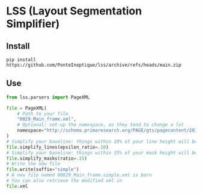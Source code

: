 LSS (Layout Segmentation Simplifier)
====================================


## Install

`pip install https://github.com/PonteIneptique/lss/archive/refs/heads/main.zip`

## Use

```python
from lss.parsers import PageXML

file = PageXML(
    # Path to your file
    "0029_Main_frame.xml",
    # Optional: set-up the namespace, as they tend to change a lot
    namespace="http://schema.primaresearch.org/PAGE/gts/pagecontent/2019-07-15" 
)
# Simplify your baseline: things within 10% of your line height will be discarded (Seems to be a good number)
file.simplify_lines(epsilon_ratio=.10)
# Simplify your baseline: things within 15% of your mask height will be discarded (Seems to be a good number)
file.simplify_masks(ratio=.15)
# Write the new file
file.write(suffix="simple")
# A new file named 00029_Main_frame.simple.xml is born
# You can also retrieve the modified xml in
file.xml
```